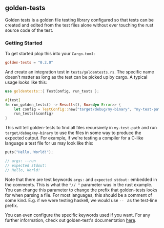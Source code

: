 
## golden-tests

Golden tests is a golden file testing library configured so that tests
can be created and edited from the test files alone without ever touching
the rust source code of the test.

### Getting Started

To get started plop this into your `Cargo.toml`:
```toml
golden-tests = "0.2.0"
```

And create an integration test in `tests/goldentests.rs`. The specific name
doesn't matter as long as the test can be picked up by cargo. A typical usage
looks like this:

```rust
use goldentests::{ TestConfig, run_tests };

#[test]
fn run_golden_tests() -> Result<(), Box<dyn Error>> {
    let config = TestConfig::new("target/debug/my-binary", "my-test-path", "// ");
    run_tests(&config)
}
```

This will tell golden-tests to find all files recursively in `my-test-path` and
run `target/debug/my-binary` to use the files in some way to produce the expected
output.  For example, if we're testing a compiler for a C-like language a test
file for us may look like this:

```c
puts("Hello, World!");

// args: --run
// expected stdout:
// Hello, World!
```

Note that there are test keywords `args:` and `expected stdout:` embedded in the comments.
This is what the `"// "` parameter was in the rust example. You can change this parameter
to change the prefix that golden-tests looks for when parsing a file. For most languages,
this should be a comment of some kind. E.g. if we were testing haskell, we would use `-- `
as the test-line prefix.

You can even configure the specific keywords used if you want. For any further information,
check out golden-test's documentation [here]().
